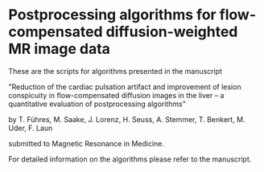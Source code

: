 # Postprocessing algorithms for flow-compensated diffusion-weighted MR image data

These are the scripts for algorithms presented in the manuscript  
  
"Reduction of the cardiac pulsation artifact and improvement of lesion conspicuity in flow-compensated diffusion images in the liver – a quantitative evaluation of postprocessing algorithms"  
  
by T. Führes, M. Saake, J. Lorenz, H. Seuss, A. Stemmer, T. Benkert, M. Uder, F. Laun  
  
submitted to Magnetic Resonance in Medicine.  

For detailed information on the algorithms please refer to the manuscript.
